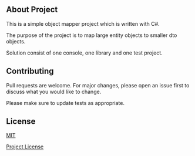 

## About Project

This is a simple object mapper project which is written with C#.

The purpose of the project is to map large entity objects to smaller dto objects.

Solution consist of one console, one library and one test project. 

## Contributing

Pull requests are welcome. For major changes, please open an issue first to discuss what you would like to change.

Please make sure to update tests as appropriate.

## License

[MIT](https://choosealicense.com/licenses/mit/)

[Project License](https://github.com/yenicead/ObjectMapper/blob/main/LICENSE)
